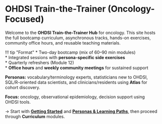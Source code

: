 # OHDSI Train-the-Trainer (Oncology-Focused)

Welcome to the **OHDSI Train-the-Trainer Hub** for oncology. This site hosts the full bootcamp curriculum, asynchronous tracks, hands-on exercises, community office hours, and reusable teaching materials.

!!! tip "Format"
    * Two-day bootcamp (mix of 60–90 min modules)  
    * Integrated sessions with **persona-specific side exercises**  
    * Quarterly refreshers (Module 12)  
    * **Office hours** and **weekly community meetings** for sustained support

**Personas:** vocabulary/terminology experts, statisticians new to OHDSI, SQL/R-oriented data scientists, and clinicians/residents using **Atlas** for cohort discovery.

**Focus:** oncology, observational epidemiology, decision support using OHDSI tools.

→ Start with **[Getting Started](getting-started.md)** and **[Personas & Learning Paths](personas.md)**, then proceed through **Curriculum** modules.
